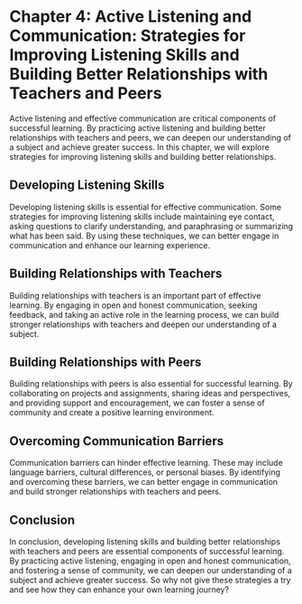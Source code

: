 Chapter 4: Active Listening and Communication: Strategies for Improving Listening Skills and Building Better Relationships with Teachers and Peers
==================================================================================================================================================

Active listening and effective communication are critical components of successful learning. By practicing active listening and building better relationships with teachers and peers, we can deepen our understanding of a subject and achieve greater success. In this chapter, we will explore strategies for improving listening skills and building better relationships.

Developing Listening Skills
---------------------------

Developing listening skills is essential for effective communication. Some strategies for improving listening skills include maintaining eye contact, asking questions to clarify understanding, and paraphrasing or summarizing what has been said. By using these techniques, we can better engage in communication and enhance our learning experience.

Building Relationships with Teachers
------------------------------------

Building relationships with teachers is an important part of effective learning. By engaging in open and honest communication, seeking feedback, and taking an active role in the learning process, we can build stronger relationships with teachers and deepen our understanding of a subject.

Building Relationships with Peers
---------------------------------

Building relationships with peers is also essential for successful learning. By collaborating on projects and assignments, sharing ideas and perspectives, and providing support and encouragement, we can foster a sense of community and create a positive learning environment.

Overcoming Communication Barriers
---------------------------------

Communication barriers can hinder effective learning. These may include language barriers, cultural differences, or personal biases. By identifying and overcoming these barriers, we can better engage in communication and build stronger relationships with teachers and peers.

Conclusion
----------

In conclusion, developing listening skills and building better relationships with teachers and peers are essential components of successful learning. By practicing active listening, engaging in open and honest communication, and fostering a sense of community, we can deepen our understanding of a subject and achieve greater success. So why not give these strategies a try and see how they can enhance your own learning journey?
